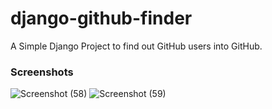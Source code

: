 # django-github-finder
A Simple Django Project to find out GitHub users into GitHub.

### Screenshots ###
![Screenshot (58)](https://user-images.githubusercontent.com/69615463/135403075-c3c73be6-5cf4-49d0-95a4-f40ef2a683a1.png)
![Screenshot (59)](https://user-images.githubusercontent.com/69615463/135403111-0401a43b-7f15-4724-9a71-8e714155ec98.png)
